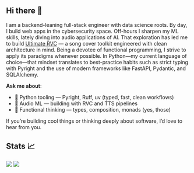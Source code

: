 ## Hi there 👋
I am a backend-leaning full-stack engineer with data science roots. By day, I build web apps in the cybersecurity space. Off-hours I sharpen my ML skills, lately diving into audio applications of AI. That exploration has led me to build [Ultimate RVC](https://github.com/JackismyShephard/ultimate-rvc) — a song cover toolkit engineered with clean architecture in mind. Being a devotee of functional programming, I strive to apply its paradigms whenever possible. In Python—my current language of choice—that mindset translates to best-practice habits such as strict typing with Pyright and the use of modern frameworks like FastAPI, Pydantic, and SQLAlchemy.

**Ask me about**:

- 🐍 Python tooling — Pyright, Ruff, uv (typed, fast, clean workflows)
- 🎵  Audio ML — building with RVC and TTS pipelines
- 🧠 Functional thinking — types, composition, monads (yes, those)

If you’re building cool things or thinking deeply about software, I’d love to hear from you.
  
## Stats 📈
<a href="https://github.com/JackismyShephard/github-readme-stats"><img align="center" src="https://github-readme-stats.vercel.app/api?username=JackismyShephard&show_icons=true&include_all_commits=true&theme=default&hide_border=true" /></a> <a href="https://github.com/JackismyShephard/github-readme-stats"><img align="center" src="https://github-readme-stats.vercel.app/api/top-langs/?size_weight=0.5&count_weight=0.5&username=JackismyShephard&layout=compact&theme=default&hide_border=true&hide=Jupyter%20Notebook" /></a>

<!--
**JackismyShephard/JackismyShephard** is a ✨ _special_ ✨ repository because its `README.md` (this file) appears on your GitHub profile.

Here are some ideas to get you started:

- 🔭 I’m currently working on ...
- 🌱 I’m currently learning ...
- 👯 I’m looking to collaborate on ...
- 🤔 I’m looking for help with ...
- 💬 Ask me about ...
- 📫 How to reach me: ...
- ⚡ Fun fact: ...
-->
